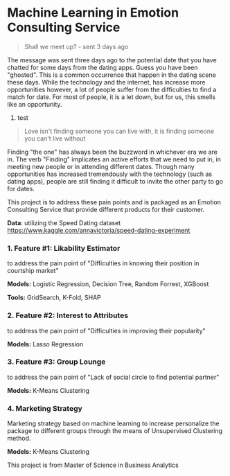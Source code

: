 # Machine Learning in Emotion Consulting Service

> Shall we meet up? - sent 3 days ago 

The message was sent three days ago to the potential date that you have chatted for some days from the dating apps. Guess you have been "ghosted". This is a common occurrence that happen in the dating scene these days. While the technology and the internet, has increase more opportunities however, a lot of people suffer from the difficulties to find a match for date. For most of people, it is a let down, but for us, this smells like an opportunity.



1. test



> Love isn't finding someone you can live with, it is finding someone you can't live without

Finding "the one" has always been the buzzword in whichever era we are in. The verb "Finding" implicates an active efforts that we need to put in, in meeting new people or in attending different dates. Though many opportunities has increased tremendously with the technology (such as dating apps), people are still finding it difficult to invite the other party to go for dates. 

This project is to address these pain points and is packaged as an Emotion Consulting Service that provide different products for their customer. 

**Data**: utilizing the Speed Dating dataset https://www.kaggle.com/annavictoria/speed-dating-experiment

### 1. Feature #1: Likability Estimator

to address the pain point of "Difficulties in knowing their position in courtship market"

**Models:** Logistic Regression, Decision Tree, Random Forrest, XGBoost

**Tools:** GridSearch, K-Fold, SHAP

### 2. Feature #2: Interest to Attributes

to address the pain point of "Difficulties in improving their popularity"

**Models:** Lasso Regression

### 3. Feature #3: Group Lounge

to address the pain point of "Lack of social circle to find potential partner"

**Models:** K-Means Clustering

### 4. Marketing Strategy

Marketing strategy based on machine learning to increase personalize the package to different groups through the means of Unsupervised Clustering method. 

**Models:** K-Means Clustering

This project is from Master of Science in Business Analytics